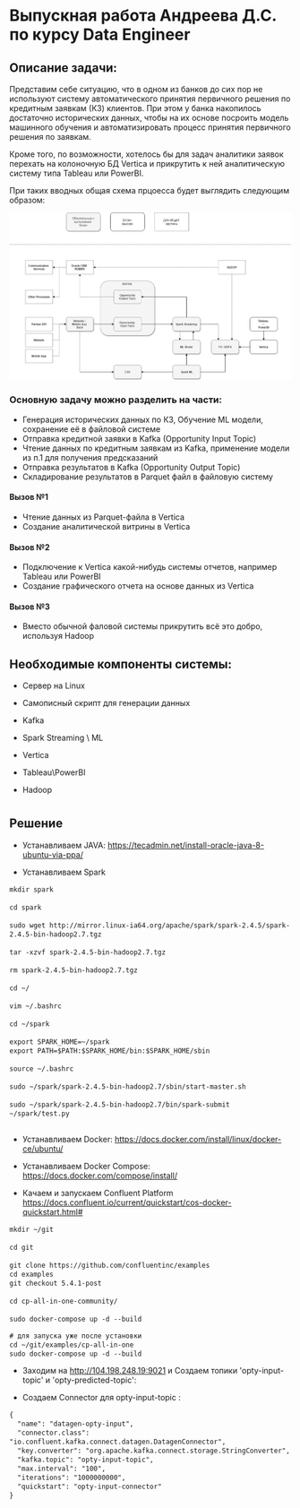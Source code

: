 # Выпускная работа Андреева Д.С. по курсу Data Engineer

## Описание задачи:
Представим себе ситуацию, что в одном из банков до сих пор не используют систему автоматического принятия первичного решения по кредитным заявкам (КЗ) клиентов. При этом у банка накопилось достаточно исторических данных, чтобы на их основе посроить модель машинного обучения и автоматизировать процесс принятия первичного решения по заявкам. 

Кроме того, по возможности, хотелось бы для задач аналитики заявок перехать на колоночную БД Vertica и прикрутить к ней аналитическую систему типа Tableau или PowerBI.

При таких вводных общая схема прцоесса будет выглядить следующим образом:

![MainProcessSchema.png](https://raw.githubusercontent.com/adm-8/andreev-ds-de-diploma/master/images/MainProcessSchema.png) 

### Основную задачу можно разделить на части:

* Генерация исторических данных по КЗ, Обучение ML модели, сохранение её в файловой системе
* Отправка кредитной заявки в Kafka (Opportunity Input Topic)
* Чтение данных по кредитным заявкам из Kafka, применение модели из п.1 для получения предсказаний
* Отправка результатов в Kafka (Opportunity Output Topic)
* Складирование результатов в Parquet файл в файловую систему

#### Вызов №1
* Чтение данных из Parquet-файла в Vertica
* Создание аналитической витрины в Vertica

#### Вызов №2
* Подключение к Vertica какой-нибудь системы отчетов, например Tableau или PowerBI
* Создание графического отчета на основе данных из Vertica

#### Вызов №3 
* Вместо обычной фаловой системы прикрутить всё это добро, используя Hadoop

## Необходимые компоненты системы:
* Сервер на Linux 
* Самописный скрипт для генерации данных 
* Kafka
* Spark Streaming \ ML

* Vertica
* Tableau\PowerBI
* Hadoop

#

#

#

#

#

#






















## Решение
* Устанавливаем JAVA: https://tecadmin.net/install-oracle-java-8-ubuntu-via-ppa/

* Устанавливаем Spark
```
mkdir spark

cd spark

sudo wget http://mirror.linux-ia64.org/apache/spark/spark-2.4.5/spark-2.4.5-bin-hadoop2.7.tgz

tar -xzvf spark-2.4.5-bin-hadoop2.7.tgz

rm spark-2.4.5-bin-hadoop2.7.tgz

cd ~/

vim ~/.bashrc

cd ~/spark

export SPARK_HOME=~/spark
export PATH=$PATH:$SPARK_HOME/bin:$SPARK_HOME/sbin

source ~/.bashrc

sudo ~/spark/spark-2.4.5-bin-hadoop2.7/sbin/start-master.sh 

sudo ~/spark/spark-2.4.5-bin-hadoop2.7/bin/spark-submit ~/spark/test.py


```
* Устанавливаем Docker: https://docs.docker.com/install/linux/docker-ce/ubuntu/

* Устанавливаем Docker Compose: https://docs.docker.com/compose/install/

* Качаем и запускаем Confluent Platform  https://docs.confluent.io/current/quickstart/cos-docker-quickstart.html#
```
mkdir ~/git

cd git

git clone https://github.com/confluentinc/examples
cd examples
git checkout 5.4.1-post

cd cp-all-in-one-community/

sudo docker-compose up -d --build
```


```
# для запуска уже после установки
cd ~/git/examples/cp-all-in-one
sudo docker-compose up -d --build

```


* Заходим на http://104.198.248.19:9021 и Создаем топики 'opty-input-topic' и 'opty-predicted-topic':

* Создаем Connector для opty-input-topic :
```
{
  "name": "datagen-opty-input",
  "connector.class": "io.confluent.kafka.connect.datagen.DatagenConnector",
  "key.converter": "org.apache.kafka.connect.storage.StringConverter",
  "kafka.topic": "opty-input-topic",
  "max.interval": "100",
  "iterations": "1000000000",
  "quickstart": "opty-input-connector"
}
```
